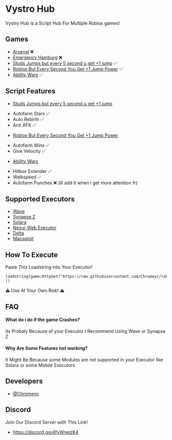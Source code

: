 
# Vystro Hub

Vystro Hub is a Script Hub For Multiple Roblox games!

## Games

 - [Arsenal](https://www.roblox.com/games/286090429/Arsenal) ❌
 - [Emergency Hamburg](https://www.roblox.com/games/7711635737/Emergency-Hamburg) ❌
 - [Studs Jumps but every 5 second u get +1 jump](https://www.roblox.com/games/12033633822/Studs-Jumps-but-every-5-second-u-get-1-jump) ✅
 - [Roblox But Every Second You Get +1 Jump Power](https://www.roblox.com/games/12581519500/UPD-Roblox-But-Every-Second-You-Get-1-Jump-Power) ✅
 - [Ability Wars](https://www.roblox.com/games/8260276694/UPDATE-Ability-Wars) ✅


## Script Features

- [Studs Jumps but every 5 second u get +1 jump](https://www.roblox.com/games/12033633822/Studs-Jumps-but-every-5-second-u-get-1-jump)
+ Autofarm Stars ✅
+ Auto Rebirth ✅
+ Anti AFK ✅

 - [Roblox But Every Second You Get +1 Jump Power](https://www.roblox.com/games/12581519500/UPD-Roblox-But-Every-Second-You-Get-1-Jump-Power)
 + Autofarm Wins ✅
 + Give Velocity  ✅

 - [Ability Wars](https://www.roblox.com/games/8260276694/UPDATE-Ability-Wars)
 + Hitbox Extender ✅
 + Walkspeed ✅
 + Autofarm Punches ❌ (ill add it when i get more attention fr)


## Supported Executors

+ [Wave](https://getwave.gg/)
+ [Synapse Z](https://synapsez.net/)
+ [Solara](https://getsolara.dev/)
+ [Nezur Web Executor](https://nezur.io/)
+ [Delta](https://deltaexploits.gg/)
+ [Macsploit](https://discord.gg/macsploit)



## How To Execute

Paste This Loadstring into Your Executor!

```
loadstring(game:HttpGet("https://raw.githubusercontent.com/Chromeyc/roblox/refs/heads/main/Vystro%20Hub/Games/main.lua"))()
```
⚠️ Use At Your Own Risk! ⚠️     

## FAQ

#### What do i do if the game Crashes?

Its Probaly Because of your Executor I Recommend Using Wave or Synapse Z

#### Why Are Some Features not working?

It Might Be Because some Modules are not supported in your Executor like Solara or some Mobile Executors


## Developers

- [@Chromeyc](https://github.com/Chromeyc/)


## Discord

Join Our Discord Server with This Link!
- https://discord.gg/4fyWnejzK4
